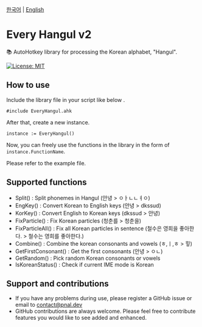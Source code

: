 [한국어](/README/ko.md) | [English](/README/en.md)

# Every Hangul v2
📚 AutoHotkey library for processing the Korean alphabet, "Hangul".

[![License: MIT](https://img.shields.io/badge/License-MIT-yellow.svg)](https://opensource.org/licenses/MIT)

## How to use
Include the library file in your script like below .
```
#include EveryHangul.ahk
```

After that, create a new instance.

```
instance := EveryHangul()
```

Now, you can freely use the functions in the library in the form of `instance.FunctionName`.

Please refer to the example file.

## Supported functions
* Split() : Split phonemes in Hangul (안녕 > ㅇㅏㄴㄴㅕㅇ)
* EngKey() : Convert Korean to English keys (안녕 > dkssud)
* KorKey() : Convert English to Korean keys (dkssud > 안녕)
* FixParticle() : Fix Korean particles (청춘를 > 청춘을)
* FixParticleAll() : Fix all Korean particles in sentence (철수은 영희을 좋아한다. > 철수는 영희를 좋아한다.)
* Combine() : Combine the korean consonants and vowels (ㅎ,ㅣ,ㅎ > 힣)
* GetFirstConsonant() : Get the first consonants (안녕 > ㅇㄴ)
* GetRandom() : Pick random Korean consonants or vowels
* IsKoreanStatus() : Check if current IME mode is Korean

## Support and contributions
* If you have any problems during use, please register a GitHub issue or email to contact@pnal.dev
* GitHub contributions are always welcome. Please feel free to contribute features you would like to see added and enhanced.
